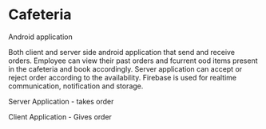 # Cafeteria

Android application 

Both client and server side android application that send and receive orders. Employee can view their past orders and fcurrent ood items present in the cafeteria and book accordingly. Server application can accept or reject order according to the availability. Firebase is used for realtime communication, notification and storage.


Server Application - takes order 

Client Application - Gives order

